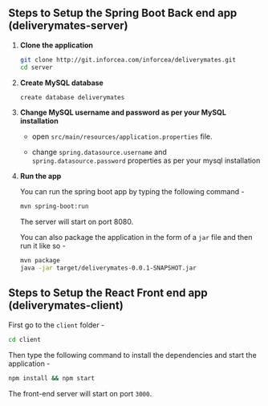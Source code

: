 ## Steps to Setup the Spring Boot Back end app (deliverymates-server)

1. **Clone the application**

	```bash
	git clone http://git.inforcea.com/inforcea/deliverymates.git
	cd server
	```

2. **Create MySQL database**

	```bash
	create database deliverymates
	```

3. **Change MySQL username and password as per your MySQL installation**

	+ open `src/main/resources/application.properties` file.

	+ change `spring.datasource.username` and `spring.datasource.password` properties as per your mysql installation

4. **Run the app**

	You can run the spring boot app by typing the following command -

	```bash
	mvn spring-boot:run
	```

	The server will start on port 8080.

	You can also package the application in the form of a `jar` file and then run it like so -

	```bash
	mvn package
	java -jar target/deliverymates-0.0.1-SNAPSHOT.jar
	```

## Steps to Setup the React Front end app (deliverymates-client)

First go to the `client` folder -

```bash
cd client
```

Then type the following command to install the dependencies and start the application -

```bash
npm install && npm start
```

The front-end server will start on port `3000`.
